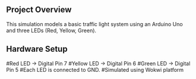 ## Project Overview
This simulation models a basic traffic light system using an Arduino Uno and three LEDs (Red, Yellow, Green).

##  Hardware Setup
#Red LED → Digital Pin 7
#Yellow LED → Digital Pin 6
#Green LED → Digital Pin 5
#Each LED is connected to GND.
#Simulated using Wokwi platform
